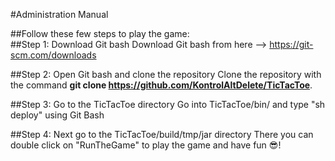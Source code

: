 #Administration Manual

##Follow these few steps to play the game: <br />
##Step 1: Download Git bash
Download Git bash from here --> https://git-scm.com/downloads

##Step 2: Open Git bash and clone the repository 
Clone the repository with the command __git clone https://github.com/KontrolAltDelete/TicTacToe__.

##Step 3: Go to the TicTacToe directory
Go into TicTacToe/bin/ and type "sh deploy" using Git Bash

##Step 4: Next go to the TicTacToe/build/tmp/jar directory 
There you can double click on "RunTheGame" to play the game and have fun :sunglasses:!
